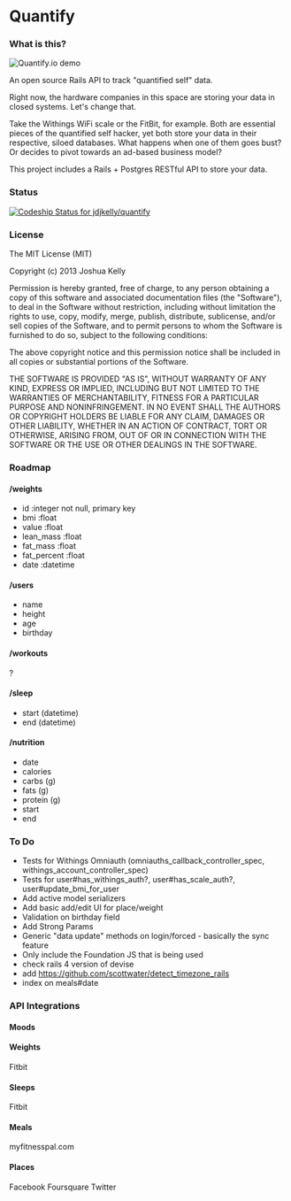 # Quantify

### What is this?

![Quantify.io demo](http://i.imgur.com/C1HSK5q.png)

An open source Rails API to track "quantified self" data.

Right now, the hardware companies in this space are storing your data in closed systems.
Let's change that.

Take the Withings WiFi scale or the FitBit, for example. Both are essential pieces of
the quantified self hacker, yet both store your data in their respective, siloed databases.
What happens when one of them goes bust? Or decides to pivot towards an ad-based business
model?

This project includes a Rails + Postgres RESTful API to store your data.

### Status

[ ![Codeship Status for jdjkelly/quantify](https://www.codeship.io/projects/09ef6f10-81d4-0130-00e5-12313d26400d/status?branch=master)](https://www.codeship.io/projects/2416)

### License

The MIT License (MIT)

Copyright (c) 2013 Joshua Kelly

Permission is hereby granted, free of charge, to any person obtaining a copy
of this software and associated documentation files (the "Software"), to deal
in the Software without restriction, including without limitation the rights
to use, copy, modify, merge, publish, distribute, sublicense, and/or sell
copies of the Software, and to permit persons to whom the Software is
furnished to do so, subject to the following conditions:

The above copyright notice and this permission notice shall be included in
all copies or substantial portions of the Software.

THE SOFTWARE IS PROVIDED "AS IS", WITHOUT WARRANTY OF ANY KIND, EXPRESS OR
IMPLIED, INCLUDING BUT NOT LIMITED TO THE WARRANTIES OF MERCHANTABILITY,
FITNESS FOR A PARTICULAR PURPOSE AND NONINFRINGEMENT. IN NO EVENT SHALL THE
AUTHORS OR COPYRIGHT HOLDERS BE LIABLE FOR ANY CLAIM, DAMAGES OR OTHER
LIABILITY, WHETHER IN AN ACTION OF CONTRACT, TORT OR OTHERWISE, ARISING FROM,
OUT OF OR IN CONNECTION WITH THE SOFTWARE OR THE USE OR OTHER DEALINGS IN
THE SOFTWARE.


### Roadmap



#### /weights
* id              :integer          not null, primary key
* bmi             :float
* value           :float
* lean_mass       :float
* fat_mass        :float
* fat_percent     :float
* date            :datetime

#### /users
* name
* height
* age
* birthday

#### /workouts
?

#### /sleep
* start (datetime)
* end (datetime)

#### /nutrition
* date
* calories
* carbs (g)
* fats (g)
* protein (g)
* start
* end


### To Do
* Tests for Withings Omniauth (omniauths_callback_controller_spec, withings_account_controller_spec)
* Tests for user#has_withings_auth?, user#has_scale_auth?, user#update_bmi_for_user
* Add active model serializers
* Add basic add/edit UI for place/weight
* Validation on birthday field
* Add Strong Params
* Generic "data update" methods on login/forced - basically the sync feature
* Only include the Foundation JS that is being used
* check rails 4 version of devise
* add https://github.com/scottwater/detect_timezone_rails
* index on meals#date

### API Integrations

#### Moods

#### Weights
Fitbit

#### Sleeps
Fitbit

#### Meals
myfitnesspal.com

#### Places
Facebook
Foursquare
Twitter


